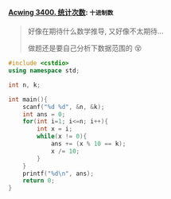 #### [Acwing 3400. 统计次数](): `十进制数`

> 好像在期待什么数学推导, 又好像不太期待...
>
> 做题还是要自己分析下数据范围的 😵

```CPP
#include <cstdio>
using namespace std;

int n, k;

int main(){
    scanf("%d %d", &n, &k);
    int ans = 0;
    for(int i=1; i<=n; i++){
        int x = i;
        while(x != 0){
            ans += (x % 10 == k);
            x /= 10;
        }
    }
    printf("%d\n", ans);
    return 0;
}
```